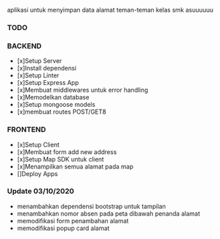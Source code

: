 aplikasi untuk menyimpan data alamat teman-teman kelas smk asuuuuuu

### TODO
### BACKEND
* [x]Setup Server
*    [x]Install dependensi
*    [x]Setup Linter
*    [x]Setup Express App
*    [x]Membuat middlewares untuk error handling
* [x]Memodelkan database
* [x]Setup mongoose models
* [x]membuat routes POST/GET8

### FRONTEND
* [x]Setup Client
* [x]Membuat form add new address
* [x]Setup Map SDK untuk client
* [x]Menampilkan semua alamat pada map
* []Deploy Apps

### Update 03/10/2020
* menambahkan dependensi bootstrap untuk tampilan
* menambahkan nomor absen pada peta dibawah penanda alamat
* memodifikasi form penambahan alamat
* memodifikasi popup card alamat
